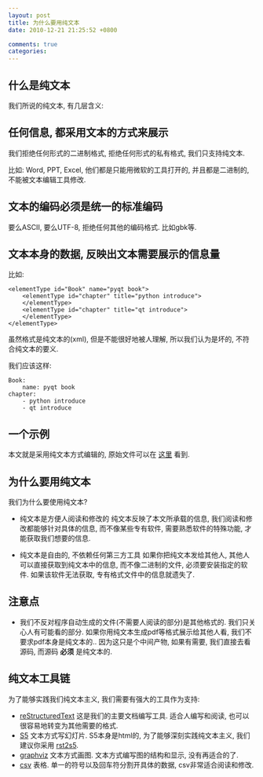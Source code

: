 ```yaml
---
layout: post
title: 为什么要用纯文本
date: 2010-12-21 21:25:52 +0800

comments: true
categories: 
---
```


什么是纯文本
------------------------------

我们所说的纯文本, 有几层含义:

任何信息, 都采用文本的方式来展示
--------------------------------

我们拒绝任何形式的二进制格式, 拒绝任何形式的私有格式, 我们只支持纯文本.

比如: Word, PPT, Excel, 他们都是只能用微软的工具打开的,
并且都是二进制的, 不能被文本编辑工具修改.

文本的编码必须是统一的标准编码
------------------------------

要么ASCII, 要么UTF-8, 拒绝任何其他的编码格式. 比如gbk等.

文本本身的数据, 反映出文本需要展示的信息量
------------------------------------------

比如:

    <elementType id="Book" name="pyqt book">
        <elementType id="chapter" title="python introduce"> 
        </elementType>
        <elementType id="chapter" title="qt introduce"> 
        </elementType>
    </elementType>

虽然格式是纯文本的(xml), 但是不能很好地被人理解, 所以我们认为是坏的,
不符合纯文本的要义.

我们应该这样:

    Book:
        name: pyqt book
    chapter:
        - python introduce
        - qt introduce

一个示例
------------------------------

本文就是采用纯文本方式编辑的, 原始文件可以在
[这里](https://bitbucket.org/linjunhalida/blog/src/tip/%E4%B8%BA%E4%BB%80%E4%B9%88%E8%A6%81%E7%94%A8%E7%BA%AF%E6%96%87%E6%9C%AC.rst)
看到.

为什么要用纯文本
------------------------------

我们为什么要使用纯文本?

-   纯文本是方便人阅读和修改的 纯文本反映了本文所承载的信息,
    我们阅读和修改都能够针对具体的信息, 而不像某些专有软件,
    需要熟悉软件的特殊功能, 才能获取我们想要的信息.

-   纯文本是自由的, 不依赖任何第三方工具 如果你把纯文本发给其他人,
    其他人可以直接获取到纯文本中的信息, 而不像二进制的文件,
    必须要安装指定的软件. 如果该软件无法获取,
    专有格式文件中的信息就遗失了.

注意点
------------------------------

-   我们不反对程序自动生成的文件(不需要人阅读的部分)是其他格式的.
    我们只关心人有可能看的部分.
    如果你用纯文本生成pdf等格式展示给其他人看,
    我们不要求pdf本身是纯文本的.. 因为这只是个中间产物, 如果有需要,
    我们直接去看源码, 而源码 **必须** 是纯文本的.

纯文本工具链
------------------------------

为了能够实践我们纯文本主义, 我们需要有强大的工具作为支持:

- [reStructuredText](http://docutils.sourceforge.net/rst.html) 这是我们的主要文档编写工具. 适合人编写和阅读, 也可以很容易地转变为其他需要的格式.
- [S5](http://s5project.org/) 文本方式写幻灯片. S5本身是html的, 为了能够深刻实践纯文本主义, 我们建议你采用 [rst2s5](http://docutils.sourceforge.net/docs/user/slide-shows.html).
- [graphviz](http://www.graphviz.org/) 文本方式画图. 文本方式编写图的结构和显示, 没有再适合的了.
- [csv](http://en.wikipedia.org/wiki/Comma-separated_values) 表格. 单一的符号以及回车符分割开具体的数据, csv非常适合阅读和修改.